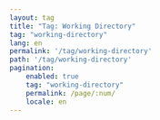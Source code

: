 ```yaml
---
layout: tag
title: "Tag: Working Directory"
tag: "working-directory"
lang: en
permalink: '/tag/working-directory'
path: '/tag/working-directory'
pagination:
    enabled: true
    tag: "working-directory"
    permalink: /page/:num/
    locale: en
---
```


